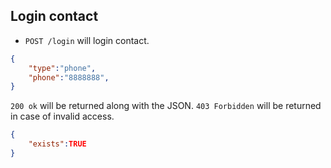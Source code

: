 Login contact
----------------

* `POST /login` will login contact.

```json
{
	"type":"phone",
	"phone":"8888888",
}
```

`200 ok` will be returned along with the JSON. `403 Forbidden` will be returned in case of invalid access.

```json
{
	"exists":TRUE
}
```
